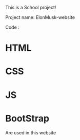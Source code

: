 This is a School project!

Project name:
ElonMusk-website

Code :
# HTML
# CSS
# JS
# BootStrap 

Are used in this website 
